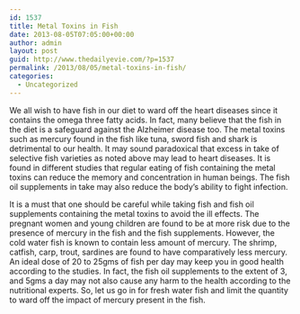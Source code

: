 ```yaml
---
id: 1537
title: Metal Toxins in Fish
date: 2013-08-05T07:05:00+00:00
author: admin
layout: post
guid: http://www.thedailyevie.com/?p=1537
permalink: /2013/08/05/metal-toxins-in-fish/
categories:
  - Uncategorized
---
```

We all wish to have fish in our diet to ward off the heart diseases since it contains the omega three fatty acids. In fact, many believe that the fish in the diet is a safeguard against the Alzheimer disease too. The metal toxins such as mercury found in the fish like tuna, sword fish and shark is detrimental to our health. It may sound paradoxical that excess in take of selective fish varieties as noted above may lead to heart diseases. It is found in different studies that regular eating of fish containing the metal toxins can reduce the memory and concentration in human beings. The fish oil supplements in take may also reduce the body&#8217;s ability to fight infection.

It is a must that one should be careful while taking fish and fish oil supplements containing the metal toxins to avoid the ill effects. The pregnant women and young children are found to be at more risk due to the presence of mercury in the fish and the fish supplements. However, the cold water fish is known to contain less amount of mercury. The shrimp, catfish, carp, trout, sardines are found to have comparatively less mercury. An ideal dose of 20 to 25gms of fish per day may keep you in good health according to the studies. In fact, the fish oil supplements to the extent of 3, and 5gms a day may not also cause any harm to the health according to the nutritional experts. So, let us go in for fresh water fish and limit the quantity to ward off the impact of mercury present in the fish.